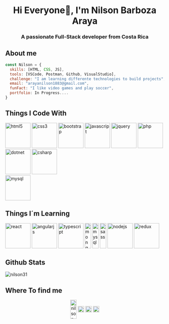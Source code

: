 
<h1 align="center">Hi Everyone👋, I'm Nilson Barboza Araya</h1>
<h3 align="center">A passionate Full-Stack developer from Costa Rica</h3>

## About me
```javascript
const Nilson = {
  skills: [HTML, CSS, JS],
  tools: [VSCode, Postman, Github, VisualStudio], 
  challenge: "I am learning differente technologies to build projects",
  email: "arayanilson1883@gmail.com",
  funFact: "I like video games and play soccer",
  portfolio: In Progress....
}
```
## Things I Code With
<p align="left">
<img src="https://devicons.github.io/devicon/devicon.git/icons/html5/html5-original-wordmark.svg" alt="html5" width="80" height="80"/> 
<img src="https://devicons.github.io/devicon/devicon.git/icons/css3/css3-original-wordmark.svg" alt="css3" width="80" height="80"/>
<img src="https://devicons.github.io/devicon/devicon.git/icons/bootstrap/bootstrap-plain.svg" alt="bootstrap" width="80" height="80"/> 
<img src="https://devicons.github.io/devicon/devicon.git/icons/javascript/javascript-original.svg" alt="javascript" width="80" height="80"/>     
<img src="https://devicons.github.io/devicon/devicon.git/icons/jquery/jquery-plain-wordmark.svg" alt="jquery" width="80" height="80"/>
<img src="https://devicons.github.io/devicon/devicon.git/icons/php/php-original.svg" alt="php" width="80" height="80"/> 
</br>
<img src="https://devicons.github.io/devicon/devicon.git/icons/dot-net/dot-net-original-wordmark.svg" alt="dotnet" width="80" height="80"/> 
<img src="https://devicons.github.io/devicon/devicon.git/icons/csharp/csharp-original.svg" alt="csharp" width="80" height="80"/> 
</br>
<img src="https://devicons.github.io/devicon/devicon.git/icons/mysql/mysql-original-wordmark.svg" alt="mysql" width="80" height="80"/> 



  
</p>

## Things I´m Learning
<p align="left">
<img src="https://devicons.github.io/devicon/devicon.git/icons/react/react-original-wordmark.svg" alt="react" width="80" height="80"/> 
<img src="https://devicons.github.io/devicon/devicon.git/icons/angularjs/angularjs-original.svg" alt="angularjs" width="80" height="80"/> 
<img src="https://devicons.github.io/devicon/devicon.git/icons/typescript/typescript-original.svg" alt="typescript" width="80" height="80"/> 
<img src="https://devicons.github.io/devicon/devicon.git/icons/mongodb/mongodb-original-wordmark.svg" alt="mongodb" width="20" height="80"/> 
<img src="https://devicons.github.io/devicon/devicon.git/icons/mysql/mysql-original-wordmark.svg" alt="mysql" width="20" height="80"/> 
<img src="https://devicons.github.io/devicon/devicon.git/icons/sass/sass-original.svg" alt="sass" width="20" height="80"/> 
<img src="https://devicons.github.io/devicon/devicon.git/icons/nodejs/nodejs-original-wordmark.svg" alt="nodejs" width="80" height="80"/> 
<img src="https://devicons.github.io/devicon/devicon.git/icons/redux/redux-original.svg" alt="redux" width="80" height="80"/>
</p>

## Github Stats
<p align="left"> 
<img src="https://github-readme-stats.vercel.app/api?username=nilson31&show_icons=true" alt="nilson31" /> 
</p>

## Where To find me
<p align="center">
<a href="https://linkedin.com/in/nilson-barboza-araya-4a98a5a5" target="blank"><img align="center" src="https://cdn.jsdelivr.net/npm/simple-icons@3.0.1/icons/linkedin.svg" alt="nilson-barboza-araya-4a98a5a5" height="60" width="20" /></a>
<a href="https://stackoverflow.com/users/nilson-barboza" target="blank"><img align="center" src="https://cdn.jsdelivr.net/npm/simple-icons@3.0.1/icons/stackoverflow.svg" alt="nilson-barboza" height="20" width="20" /></a>
<a href="https://fb.com/nino.barbozaaraya" target="blank"><img align="center" src="https://cdn.jsdelivr.net/npm/simple-icons@3.0.1/icons/facebook.svg" alt="nino.barbozaaraya" height="20" width="20" /></a>
<a href="https://instagram.com/nil_barboza" target="blank"><img align="center" src="https://cdn.jsdelivr.net/npm/simple-icons@3.0.1/icons/instagram.svg" alt="nil_barboza" height="20" width="20" /></a>
</p>

